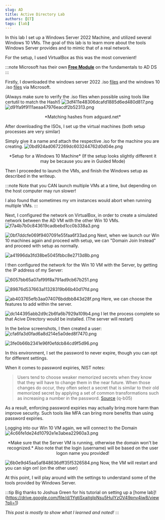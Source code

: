 ```yaml
---
slug: AD 
title: Active Directory Lab
authors: [ET]
tags: [lab]
---
```


In this lab I set up a Windows Server 2022 Machine, and utilized several Windows 10 VMs. The goal of this lab is to learn more about the tools Windows Server provides and to mimic that of a real network. 

For the setup, I used VirtualBox as this was the most convenient!

:::note
Microsoft has their own [**Free Module**](https://learn.microsoft.com/en-gb/training/modules/introduction-to-ad-ds/1-introduction) on the fundamentals to AD DS 
:::

Firstly, I downloaded the windows server 2022 .iso [files](https://www.microsoft.com/en-us/evalcenter/download-windows-server-2022) and the windows 10 .iso [files](https://www.microsoft.com/en-us/evalcenter/download-windows-10-enterprise) via Microsoft. 

(Always make sure to verify the .iso files when possible using tools like certutil to match the Hash!)
![3df411e48306dcafd1885d6ed480d817.png](../assets/3df411e48306dcafd1885d6ed480d817.png)
![d91fa9f9111aeaa47976eacdf2b52313.png](../assets/d91fa9f9111aeaa47976eacdf2b52313.png)
<center>*Matching hashes from adguard.net*</center>


After downloading the ISOs, I set up the virtual machines (both setup processes are very similar)

Simply give it a name and attach the respective .iso for the machine you are creating. 
![0bd924ad0672269dc603244762d0d04e.png](../assets/0bd924ad0672269dc603244762d0d04e.png)
<center>*Setup for a Windows 10 Machine* (If the setup looks slightly different it may be because you are in Guided Mode)</center>

Then I proceeded to launch the VMs, and finish the Windows setup as described in the writeup.

:::note
Note that you CAN launch multiple VMs at a time, but depending on the host computer may run slower!

I also found that sometimes my vm instances would abort when running multiple VMs.
:::

Next, I configured the network on VirtualBox, in order to create a simulated network between the AD VM with the other Win 10 VMs.
![f7a4b7b0c843619cadbebd1cc0b338a3.png](../assets/f7a4b7b0c843619cadbebd1cc0b338a3.png)

![0bf7ddcfe069f9407091e55faa6f33ad.png](../assets/0bf7ddcfe069f9407091e55faa6f33ad.png)
Next, when we launch our Win 10 machines again and proceed with setup, we can "Domain Join Instead" and proceed with setup as normally.

![a41996da3fd38be5045fbbc8e2713d8b.png](../assets/a41996da3fd38be5045fbbc8e2713d8b.png)

I then configured the network for the Win 10 VM with the Server, by getting the IP address of my Server:

![6057bb65a07af99f8a791ad9cb67b251.png](../assets/6057bb65a07af99f8a791ad9cb67b251.png)

![89876d537663a11328319b66b40d17fd.png](../assets/89876d537663a11328319b66b40d17fd.png)

![ab403765efb3aa074076bddbb843d28f.png](../assets/ab403765efb3aa074076bddbb843d28f.png)
Here, we can choose the features to add within the server.

![dc144395abb2d9c2b6fa6b7929a109b4.png](../assets/dc144395abb2d9c2b6fa6b7929a109b4.png)
I let the process complete so that Acive Directory would be installed. (The server will restart)

In the below screenshots, I then created a user:
![cfa6fa3d0fad6a8d214e5a0ded8f7470.png](../assets/cfa6fa3d0fad6a8d214e5a0ded8f7470.png)

![3fe0b66b2341e96f0efdcb84cd9f5d96.png](../assets/3fe0b66b2341e96f0efdcb84cd9f5d96.png)

In this environment, I set the password to never expire, though you can opt for different settings.

When it comes to password expiries, NIST notes:
>Users tend to choose weaker memorized secrets when they know that they will have to change them in the near future. When those changes do occur, they often select a secret that is similar to their old memorized secret by applying a set of common transformations such as increasing a number in the password. 
>[Source](https://pages.nist.gov/800-63-FAQ/#q-b05) (q-b05)

As a result, enforcing password expiries may actually bring more harm than improve security. Such tools like MFA can bring more benefits than using password expiries.


Logging into our Win 10 VM again, we will connect to the Domain
![4c66fe1de24d10792e1e3abea22960a3.png](../assets/4c66fe1de24d10792e1e3abea22960a3.png)
<center>*Make sure that the Server VM is running, otherwise the domain won't be recognized.* Also note that the login (username) will be based on the user logon name you provided!</center>



![6b0e9d45aa5af848636dff35f5326584.png](../assets/6b0e9d45aa5af848636dff35f5326584.png)
Now, the VM will restart and you can sign on! (on the other user)

At this point, I will play around with the settings to understand some of the tools provided by Windows Server. 

:::tip
Big thanks to Joshua Green for his tutorial on setting up a [home lab]!(https://drive.google.com/file/d/1YgtiSxaitgIpNsu5HuIYzOV49pnv4iw8/view?pli=1)

*This post is mostly to show what I learned and noted!*
:::
